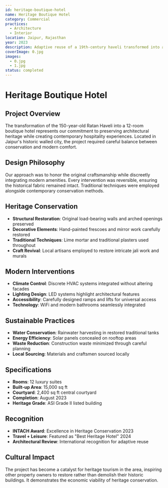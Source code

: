 ```yaml
---
id: heritage-boutique-hotel
name: Heritage Boutique Hotel
category: Commercial
practices:
  - Architecture
  - Interior
location: Jaipur, Rajasthan
year: 2023
description: Adaptive reuse of a 19th-century haveli transformed into a luxury boutique hotel that celebrates Rajasthani architectural heritage.
coverImage: 0.jpg
images:
  - 0.jpg
  - 1.jpg
status: completed
---
```


# Heritage Boutique Hotel

## Project Overview

The transformation of the 150-year-old Ratan Haveli into a 12-room boutique hotel represents our commitment to preserving architectural heritage while creating contemporary hospitality experiences. Located in Jaipur's historic walled city, the project required careful balance between conservation and modern comfort.

## Design Philosophy

Our approach was to honor the original craftsmanship while discreetly integrating modern amenities. Every intervention was reversible, ensuring the historical fabric remained intact. Traditional techniques were employed alongside contemporary conservation methods.

## Heritage Conservation

- **Structural Restoration**: Original load-bearing walls and arched openings preserved
- **Decorative Elements**: Hand-painted frescoes and mirror work carefully restored
- **Traditional Techniques**: Lime mortar and traditional plasters used throughout
- **Craft Revival**: Local artisans employed to restore intricate jali work and murals

## Modern Interventions

- **Climate Control**: Discrete HVAC systems integrated without altering facades
- **Lighting Design**: LED systems highlight architectural features
- **Accessibility**: Carefully designed ramps and lifts for universal access
- **Technology**: WiFi and modern bathrooms seamlessly integrated

## Sustainable Practices

- **Water Conservation**: Rainwater harvesting in restored traditional tanks
- **Energy Efficiency**: Solar panels concealed on rooftop areas
- **Waste Reduction**: Construction waste minimized through careful planning
- **Local Sourcing**: Materials and craftsmen sourced locally

## Specifications

- **Rooms**: 12 luxury suites
- **Built-up Area**: 15,000 sq ft
- **Courtyard**: 2,400 sq ft central courtyard
- **Completion**: August 2023
- **Heritage Grade**: ASI Grade II listed building

## Recognition

- **INTACH Award**: Excellence in Heritage Conservation 2023
- **Travel + Leisure**: Featured as "Best Heritage Hotel" 2024
- **Architectural Review**: International recognition for adaptive reuse

## Cultural Impact

The project has become a catalyst for heritage tourism in the area, inspiring other property owners to restore rather than demolish their historic buildings. It demonstrates the economic viability of heritage conservation.